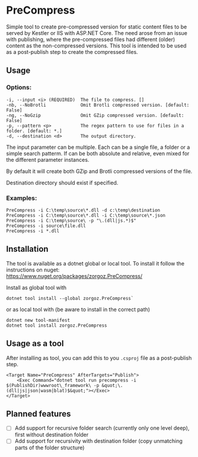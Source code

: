 # PreCompress
Simple tool to create pre-compressed version for static content files to be served by Kestler or IIS with ASP.NET Core.
The need arose from an issue with publishing, where the pre-compressed files had different (older) content as the non-compressed versions. 
This tool is intended to be used as a post-publish step to create the compressed files.

## Usage
### Options:
```
-i, --input <i> (REQUIRED)  The file to compress. [] 
-nb, --NoBrotli             Omit Brotli compressed version. [default: False] 
-ng, --NoGzip               Omit GZip compressed version. [default: False]         
-p, --pattern <p>           The regex pattern to use for files in a folder. [default: *.]
-d, --destination <d>       The output directory.
```

The input parameter can be multiple. Each can be a single file, a folder or a simple search patterm. If can be both absolute and relative, even mixed for the different parameter instances.

By default it will create both GZip and Brotli compressed versions of the file.

Destination directory should exist if specified.

### Examples:
```
PreCompress -i C:\temp\source\*.dll -d c:\temp\destination
PreCompress -i C:\temp\source\*.dll -i C:\temp\source\*.json
PreCompress -i C:\temp\source\ -p "\.(dll|js.*)$"
PreCompress -i source\file.dll
PreCompress -i *.dll
```

## Installation
The tool is available as a dotnet global or local tool. To install it follow the instructions on nuget:
https://www.nuget.org/packages/zorgoz.PreCompress/

Install as global tool with

```
dotnet tool install --global zorgoz.PreCompress`
```

or as local tool with (be aware to install in the correct path)

```
dotnet new tool-manifest
dotnet tool install zorgoz.PreCompress
```


## Usage as a tool
After installing as tool, you can add this to you `.csproj` file as a post-publish step.
```
<Target Name="PreCompress" AfterTargets="Publish">
	<Exec Command="dotnet tool run precompress -i $(PublishDir)wwwroot\_framework\ -p &quot;\.(dll|js|json|wasm|blat)$&quot;"></Exec>
</Target>
```

## Planned features
- [ ] Add support for recursive folder search (currently only one level deep), first without destination folder
- [ ] Add support for recursivity with destination folder (copy unmatching parts of the folder structure)
